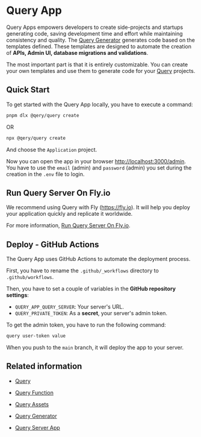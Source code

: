 # Query App

Query Apps empowers developers to create side-projects and startups generating code, saving development time and effort while maintaining consistency and quality. The [Query Generator](https://github.com/gc-victor/query/tree/main?tab=readme-ov-file#generator) generates code based on the templates defined. These templates are designed to automate the creation of **APIs, Admin UI, database migrations and validations**.

The most important part is that it is entirely customizable. You can create your own templates and use them to generate code for your [Query](https://github.com/gc-victor/query) projects.

## Quick Start

To get started with the Query App locally, you have to execute a command:

```bash
pnpm dlx @qery/query create
```

OR

```bash
npx @qery/query create
```

And choose the `Application` project.

Now you can open the app in your browser <http://localhost:3000/admin>. You have to use the `email` (admin) and `password` (admin) you set during the creation in the `.env` file to login.

## Run Query Server On Fly.io

We recommend using Query with Fly (<https://fly.io>). It will help you deploy your application quickly and replicate it worldwide.

For more information, [Run Query Server On Fly.io](https://github.com/gc-victor/query?tab=readme-ov-file#run-a-query-server-on-flyio).

## Deploy - GitHub Actions

The Query App uses GitHub Actions to automate the deployment process.

First, you have to rename the `.github/_workflows` directory to `.github/workflows`.

Then, you have to set a couple of variables in the **GitHub repository settings**:

- `QUERY_APP_QUERY_SERVER`: Your server's URL.
- `QUERY_PRIVATE_TOKEN`: As a **secret**, your server's admin token.

To get the admin token, you have to run the following command:

```bash
query user-token value
```

When you push to the `main` branch, it will deploy the app to your server.

## Related information

- [Query](https://github.com/gc-victor/query)

- [Query Function](https://github.com/gc-victor/query/tree/main?tab=readme-ov-file#function)

- [Query Assets](https://github.com/gc-victor/query/tree/main?tab=readme-ov-file#asset)

- [Query Generator](https://github.com/gc-victor/query/tree/main?tab=readme-ov-file#generator)

- [Query Server App](https://github.com/gc-victor/query/tree/main?tab=readme-ov-file#query-server-app)
